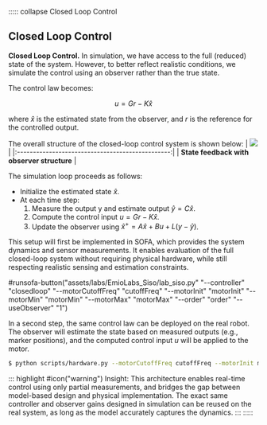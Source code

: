 ::::: collapse Closed Loop Control

## Closed Loop Control

**Closed Loop Control.** In simulation, we have access to the full (reduced) state of the system. However, to better reflect realistic conditions, we simulate the control using an observer rather than the true state.

The control law becomes:

$$u = Gr - K\hat{x}$$

where $\hat{x}$ is the estimated state from the observer, and $r$ is the reference for the controlled output.

The overall structure of the closed-loop control system is shown below:
|  ![](assets/data/images/labSiso-feedback-observer-structure.png)   |
|:------------------------------------------------:|
| **State feedback with observer structure** |

The simulation loop proceeds as follows:

- Initialize the estimated state $\hat{x}$.
- At each time step:
  1. Measure the output y and estimate output $\hat{y} = C\hat{x}$.
  2. Compute the control input $u = Gr - K\hat{x}$.
  3. Update the observer using $\hat{x}^+ = A\hat{x} + Bu + L(y−\hat{y})$.


This setup will first be implemented in SOFA, which provides the system dynamics and sensor measurements. It enables evaluation of the full closed-loop system without requiring physical hardware, while still respecting realistic sensing and estimation constraints.

#runsofa-button("assets/labs/EmioLabs_Siso/lab_siso.py" "--controller" "closedloop" "--motorCutoffFreq" "cutoffFreq" "--motorInit" "motorInit" "--motorMin" "motorMin" "--motorMax" "motorMax" "--order" "order" "--useObserver" "1")

In a second step, the same control law can be deployed on the real robot. The observer will estimate the state based on measured outputs (e.g., marker positions), and the computed control input $u$ will be applied to the motor.

```bash
$ python scripts/hardware.py --motorCutoffFreq cutoffFreq --motorInit motorInit --motorMin motorMin --motorMax motorMax --order order
```

::: highlight
#icon("warning") Insight:
This architecture enables real-time control using only partial measurements, and bridges the gap between model-based design and physical implementation. The exact same controller and observer gains designed in simulation can be reused on the real system, as long as the model accurately captures the dynamics.
:::
:::::
